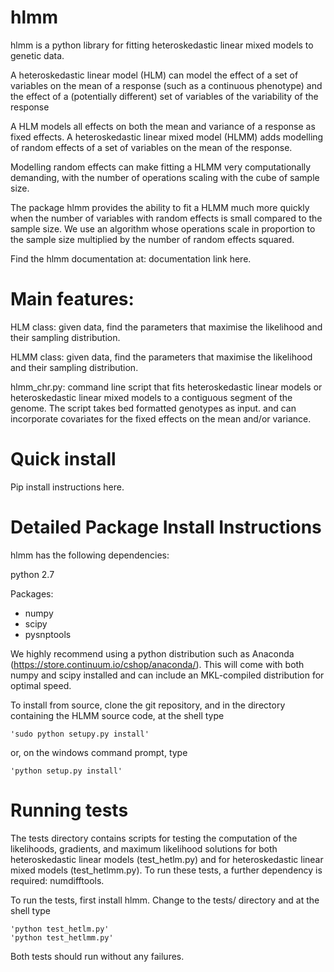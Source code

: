 # hlmm
hlmm is a python library for fitting heteroskedastic linear mixed models to genetic data. 

A heteroskedastic linear model (HLM) can model the effect
of a set of variables on the mean of a response (such as a continuous phenotype) and the 
effect of a (potentially different) set of variables of the variability of the response

A HLM models all effects on both the mean and variance of a response as fixed effects.
A heteroskedastic linear mixed model (HLMM) adds modelling of random effects of a set of variables on the mean of the response. 

Modelling random effects can make fitting a HLMM very computationally demanding,
with the number of operations scaling with the cube of sample size. 

The package hlmm provides the ability to fit a HLMM
much more quickly when the number of variables with random effects is small compared 
to the sample size. We use an algorithm whose operations scale in proportion to the sample
size multiplied by the number of random effects squared. 

Find the hlmm documentation at: documentation link here.

# Main features:

HLM class: given data, find the parameters that maximise
the likelihood and their sampling distribution. 

HLMM class: given data, find the parameters that maximise
the likelihood and their sampling distribution. 

hlmm_chr.py: command line script that fits heteroskedastic linear models or 
heteroskedastic linear mixed models to a contiguous segment of the genome.
The script takes bed formatted genotypes as input. and can incorporate
covariates for the fixed effects on the mean and/or variance. 

# Quick install

Pip install instructions here. 

# Detailed Package Install Instructions

hlmm has the following dependencies:

python 2.7

Packages: 

- numpy
- scipy
- pysnptools

We highly recommend using a python distribution such as Anaconda (https://store.continuum.io/cshop/anaconda/). 
This will come with both numpy and scipy installed and can include an MKL-compiled distribution
for optimal speed. 

To install from source, clone the git repository, and in the directory
containing the HLMM source code, at the shell type

    'sudo python setupy.py install'

or, on the windows command prompt, type

    'python setup.py install' 
    
# Running tests

The tests directory contains scripts for testing the computation of 
the likelihoods, gradients, and maximum likelihood solutions for
both heteroskedastic linear models (test_hetlm.py) and
for heteroskedastic linear mixed models (test_hetlmm.py).
To run these tests, a further dependency is required: numdifftools. 

To run the tests, first install hlmm. Change to the tests/ directory and at the shell type

    'python test_hetlm.py'
    'python test_hetlmm.py'

Both tests should run without any failures. 